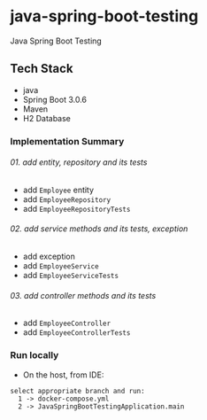 # java-spring-boot-testing
Java Spring Boot Testing

## Tech Stack
- java
- Spring Boot 3.0.6
- Maven
- H2 Database

### Implementation Summary

###### 01. add entity, repository and its tests
- add `Employee` entity
- add `EmployeeRepository`
- add `EmployeeRepositoryTests`

###### 02. add service methods and its tests, exception
- add exception
- add `EmployeeService`
- add `EmployeeServiceTests`

###### 03. add controller methods and its tests
- add `EmployeeController`
- add `EmployeeControllerTests`

### Run locally
- On the host, from IDE:
```
select appropriate branch and run:
  1 -> docker-compose.yml
  2 -> JavaSpringBootTestingApplication.main